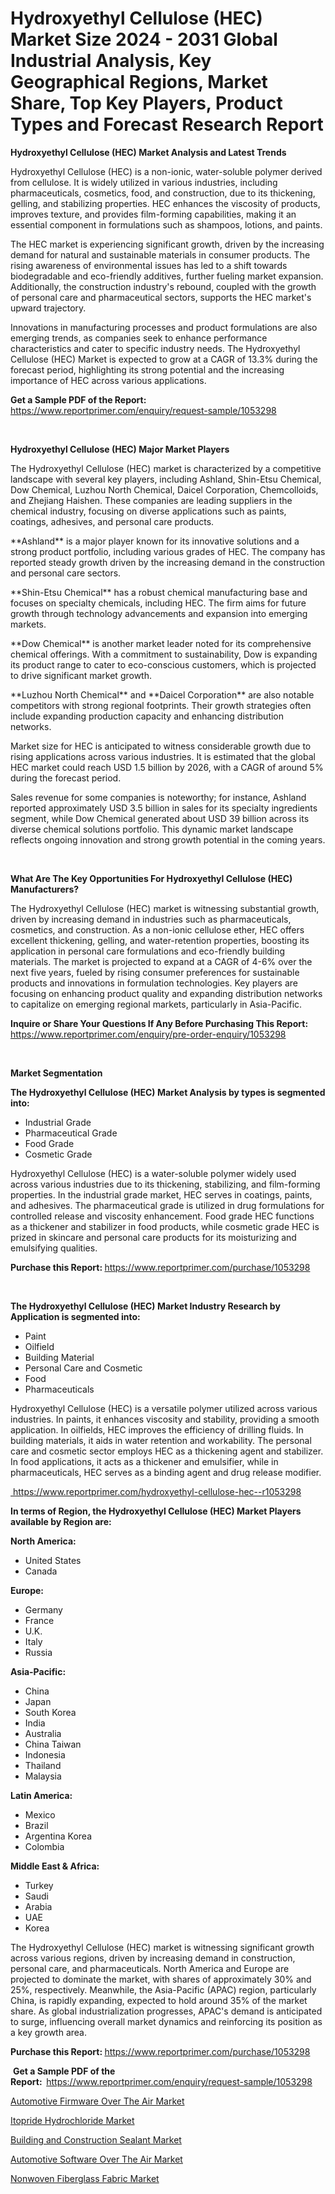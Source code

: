 <p><h1>Hydroxyethyl Cellulose (HEC) Market Size 2024 - 2031 Global Industrial Analysis, Key Geographical Regions, Market Share, Top Key Players, Product Types and Forecast Research Report</h1></p><p><strong>Hydroxyethyl Cellulose (HEC) Market Analysis and Latest Trends</strong></p>
<p><p>Hydroxyethyl Cellulose (HEC) is a non-ionic, water-soluble polymer derived from cellulose. It is widely utilized in various industries, including pharmaceuticals, cosmetics, food, and construction, due to its thickening, gelling, and stabilizing properties. HEC enhances the viscosity of products, improves texture, and provides film-forming capabilities, making it an essential component in formulations such as shampoos, lotions, and paints.</p><p>The HEC market is experiencing significant growth, driven by the increasing demand for natural and sustainable materials in consumer products. The rising awareness of environmental issues has led to a shift towards biodegradable and eco-friendly additives, further fueling market expansion. Additionally, the construction industry's rebound, coupled with the growth of personal care and pharmaceutical sectors, supports the HEC market's upward trajectory.</p><p>Innovations in manufacturing processes and product formulations are also emerging trends, as companies seek to enhance performance characteristics and cater to specific industry needs. The Hydroxyethyl Cellulose (HEC) Market is expected to grow at a CAGR of 13.3% during the forecast period, highlighting its strong potential and the increasing importance of HEC across various applications.</p></p>
<p><strong>Get a Sample PDF of the Report:&nbsp;</strong> <a href="https://www.reportprimer.com/enquiry/request-sample/1053298">https://www.reportprimer.com/enquiry/request-sample/1053298</a></p>
<p>&nbsp;</p>
<p><strong>Hydroxyethyl Cellulose (HEC) Major Market Players</strong></p>
<p><p>The Hydroxyethyl Cellulose (HEC) market is characterized by a competitive landscape with several key players, including Ashland, Shin-Etsu Chemical, Dow Chemical, Luzhou North Chemical, Daicel Corporation, Chemcolloids, and Zhejiang Haishen. These companies are leading suppliers in the chemical industry, focusing on diverse applications such as paints, coatings, adhesives, and personal care products.</p><p>**Ashland** is a major player known for its innovative solutions and a strong product portfolio, including various grades of HEC. The company has reported steady growth driven by the increasing demand in the construction and personal care sectors.</p><p>**Shin-Etsu Chemical** has a robust chemical manufacturing base and focuses on specialty chemicals, including HEC. The firm aims for future growth through technology advancements and expansion into emerging markets. </p><p>**Dow Chemical** is another market leader noted for its comprehensive chemical offerings. With a commitment to sustainability, Dow is expanding its product range to cater to eco-conscious customers, which is projected to drive significant market growth.</p><p>**Luzhou North Chemical** and **Daicel Corporation** are also notable competitors with strong regional footprints. Their growth strategies often include expanding production capacity and enhancing distribution networks.</p><p>Market size for HEC is anticipated to witness considerable growth due to rising applications across various industries. It is estimated that the global HEC market could reach USD 1.5 billion by 2026, with a CAGR of around 5% during the forecast period.</p><p>Sales revenue for some companies is noteworthy; for instance, Ashland reported approximately USD 3.5 billion in sales for its specialty ingredients segment, while Dow Chemical generated about USD 39 billion across its diverse chemical solutions portfolio. This dynamic market landscape reflects ongoing innovation and strong growth potential in the coming years.</p></p>
<p>&nbsp;</p>
<p><strong>What Are The Key Opportunities For Hydroxyethyl Cellulose (HEC) Manufacturers?</strong></p>
<p><p>The Hydroxyethyl Cellulose (HEC) market is witnessing substantial growth, driven by increasing demand in industries such as pharmaceuticals, cosmetics, and construction. As a non-ionic cellulose ether, HEC offers excellent thickening, gelling, and water-retention properties, boosting its application in personal care formulations and eco-friendly building materials. The market is projected to expand at a CAGR of 4-6% over the next five years, fueled by rising consumer preferences for sustainable products and innovations in formulation technologies. Key players are focusing on enhancing product quality and expanding distribution networks to capitalize on emerging regional markets, particularly in Asia-Pacific.</p></p>
<p><strong>Inquire or Share Your Questions If Any Before Purchasing This Report:</strong> <a href="https://www.reportprimer.com/enquiry/pre-order-enquiry/1053298">https://www.reportprimer.com/enquiry/pre-order-enquiry/1053298</a></p>
<p>&nbsp;</p>
<p><strong>Market Segmentation</strong></p>
<p><strong>The Hydroxyethyl Cellulose (HEC) Market Analysis by types is segmented into:</strong></p>
<p><ul><li>Industrial Grade</li><li>Pharmaceutical Grade</li><li>Food Grade</li><li>Cosmetic Grade</li></ul></p>
<p><p>Hydroxyethyl Cellulose (HEC) is a water-soluble polymer widely used across various industries due to its thickening, stabilizing, and film-forming properties. In the industrial grade market, HEC serves in coatings, paints, and adhesives. The pharmaceutical grade is utilized in drug formulations for controlled release and viscosity enhancement. Food grade HEC functions as a thickener and stabilizer in food products, while cosmetic grade HEC is prized in skincare and personal care products for its moisturizing and emulsifying qualities.</p></p>
<p><strong>Purchase this Report:&nbsp;</strong><a href="https://www.reportprimer.com/purchase/1053298">https://www.reportprimer.com/purchase/1053298</a></p>
<p>&nbsp;</p>
<p><strong>The Hydroxyethyl Cellulose (HEC) Market Industry Research by Application is segmented into:</strong></p>
<p><ul><li>Paint</li><li>Oilfield</li><li>Building Material</li><li>Personal Care and Cosmetic</li><li>Food</li><li>Pharmaceuticals</li></ul></p>
<p><p>Hydroxyethyl Cellulose (HEC) is a versatile polymer utilized across various industries. In paints, it enhances viscosity and stability, providing a smooth application. In oilfields, HEC improves the efficiency of drilling fluids. In building materials, it aids in water retention and workability. The personal care and cosmetic sector employs HEC as a thickening agent and stabilizer. In food applications, it acts as a thickener and emulsifier, while in pharmaceuticals, HEC serves as a binding agent and drug release modifier.</p></p>
<p><a href="https://www.reportprimer.com/hydroxyethyl-cellulose-hec--r1053298">&nbsp;https://www.reportprimer.com/hydroxyethyl-cellulose-hec--r1053298</a></p>
<p><strong>In terms of Region, the Hydroxyethyl Cellulose (HEC) Market Players available by Region are:</strong></p>
<p>
    <p> <strong> North America: </strong>
        <ul>
            <li>United States</li>
            <li>Canada</li>
        </ul>
        </p> 
    <p> <strong> Europe: </strong>
        <ul>
            <li>Germany</li>
            <li>France</li>
            <li>U.K.</li>
            <li>Italy</li>
            <li>Russia</li>
        </ul>
        </p> 
    <p> <strong> Asia-Pacific: </strong>
        <ul>
            <li>China</li>
            <li>Japan</li>
            <li>South Korea</li>
            <li>India</li>
            <li>Australia</li>
            <li>China Taiwan</li>
            <li>Indonesia</li>
            <li>Thailand</li>
            <li>Malaysia</li>
        </ul>
        </p> 
    <p> <strong> Latin America: </strong>
        <ul>
            <li>Mexico</li>
            <li>Brazil</li>
            <li>Argentina Korea</li>
            <li>Colombia</li>
        </ul>
        </p> 
    <p> <strong> Middle East & Africa: </strong>
        <ul>
            <li>Turkey</li>
            <li>Saudi</li>
            <li>Arabia</li>
            <li>UAE</li>
            <li>Korea</li>
        </ul>
    </p>
    </p>
<p><p>The Hydroxyethyl Cellulose (HEC) market is witnessing significant growth across various regions, driven by increasing demand in construction, personal care, and pharmaceuticals. North America and Europe are projected to dominate the market, with shares of approximately 30% and 25%, respectively. Meanwhile, the Asia-Pacific (APAC) region, particularly China, is rapidly expanding, expected to hold around 35% of the market share. As global industrialization progresses, APAC's demand is anticipated to surge, influencing overall market dynamics and reinforcing its position as a key growth area.</p></p>
<p><strong>Purchase this Report: </strong><a href="https://www.reportprimer.com/purchase/1053298">https://www.reportprimer.com/purchase/1053298</a></p>
<p>&nbsp;<strong>Get a Sample PDF of the Report:&nbsp;&nbsp;</strong><a href="https://www.reportprimer.com/enquiry/request-sample/1053298">https://www.reportprimer.com/enquiry/request-sample/1053298</a></p>
<p><strong></strong></p>
<p><p><a href="https://issuu.com/reportprime-2/docs/automotive-firmware-over-the-air-ma_7e04c87acb4995">Automotive Firmware Over The Air Market</a></p><p><a href="https://www.linkedin.com/pulse/global-itopride-hydrochloride-market-landscape-future-fezle?trackingId=E7RBzzfeQxmuQkF03fk4bg%3D%3D">Itopride Hydrochloride Market</a></p><p><a href="https://medium.com/@syaifulanwaramsyori/building-and-construction-sealant-market-share-market-analysis-growth-trends-forecasts-for-cdacb5219173?postPublishedType=repub">Building and Construction Sealant Market</a></p><p><a href="https://issuu.com/reportprime-2/docs/automotive-software-over-the-air-ma_fe8576020006f9">Automotive Software Over The Air Market</a></p><p><a href="https://medium.com/@theanastasiyah_38795/nonwoven-fiberglass-fabric-market-size-growth-and-industry-analysis-by-market-segmentation-and-ae276137adbf">Nonwoven Fiberglass Fabric Market</a></p></p>